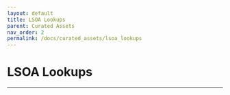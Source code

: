 ```yaml
---
layout: default
title: LSOA Lookups
parent: Curated Assets
nav_order: 2
permalink: /docs/curated_assets/lsoa_lookups
---
```


# LSOA Lookups



---
